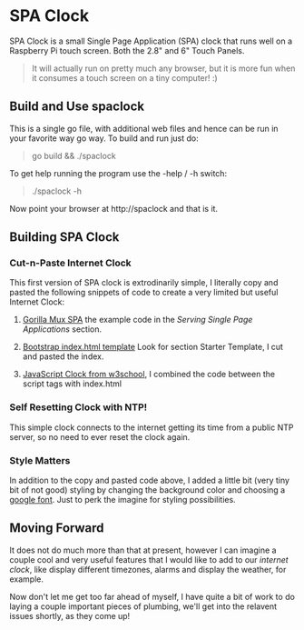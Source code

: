 # SPA Clock

SPA Clock is a small Single Page Application (SPA) clock that runs
well on a Raspberry Pi touch screen. Both the 2.8" and 6" Touch
Panels. 

>It will actually run on pretty much any browser, but it is more fun
>when it consumes a touch screen on a tiny computer! :)

## Build and Use spaclock

This is a single go file, with additional web files and hence can be
run in your favorite way go way.  To build and run just do:

> go build && ./spaclock 

To get help running the program use the -help / -h switch:

> ./spaclock -h

Now point your browser at http://spaclock and that is it.

## Building SPA Clock

### Cut-n-Paste Internet Clock

This first version of SPA clock is extrodinarily simple, I literally
copy and pasted the following snippets of code to create a very
limited but useful Internet Clock:

1. [Gorilla Mux SPA](https://github.com/gorilla/mux) the example code
  in the _Serving Single Page Applications_ section.

2. [Bootstrap index.html
  template](https://getbootstrap.com/docs/4.4/getting-started/introduction/#starter-template)
  Look for section Starter Template, I cut and pasted the index.

3. [JavaScript Clock from
w3school](https://www.w3schools.com/js/tryit.asp?filename=tryjs_timing_clock),
I combined the code between the script tags with index.html 

### Self Resetting Clock with NTP!

This simple clock connects to the internet getting its time from a
public NTP server, so no need to ever reset the clock again. 

### Style Matters

In addition to the copy and pasted code above, I added a little bit
(very tiny bit of not good) styling by changing the background color
and choosing a [google font](http://google.com/fonts). Just to perk
the imagine for styling possibilities.

## Moving Forward

It does not do much more than that at present, however I can imagine a
couple cool and very useful features that I would like to add to our
_internet clock_, like display different timezones, alarms and display
the weather, for example.

Now don't let me get too far ahead of myself, I have quite a bit of
work to do laying a couple important pieces of plumbing, we'll get
into the relavent issues shortly, as they come up!
